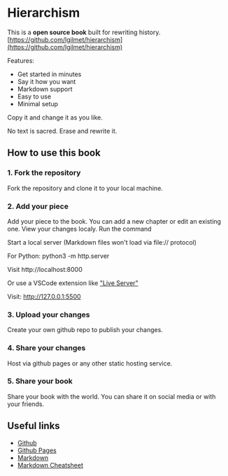 # Hierarchism

This is a **open source book** built for rewriting history.
[https://github.com/lgilmet/hierarchism](https://github.com/lgilmet/hierarchism)

Features:
- Get started in minutes
- Say it how you want
- Markdown support
- Easy to use
- Minimal setup

Copy it and change it as you like.

No text is sacred. Erase and rewrite it.
## How to use this book
### 1. Fork the repository
Fork the repository and clone it to your local machine.
### 2. Add your piece
Add your piece to the book. You can add a new chapter or edit an existing one.
View your changes localy. Run the command

Start a local server (Markdown files won't load via file:// protocol)

For Python: python3 -m http.server

Visit http://localhost:8000

Or use a VSCode extension like ["Live Server"](https://marketplace.visualstudio.com/items?itemName=ritwickdey.LiveServer)

Visit: http://127.0.0.1:5500

### 3. Upload your changes
Create your own github repo to publish your changes.
### 4. Share your changes
Host via github pages or any other static hosting service.
### 5. Share your book
Share your book with the world. You can share it on social media or with your friends.

## Useful links
- [Github](https://github.com)
- [Github Pages](https://pages.github.com/)
- [Markdown](https://www.markdownguide.org/)
- [Markdown Cheatsheet](https://github.com/im-luka/markdown-cheatsheet)
